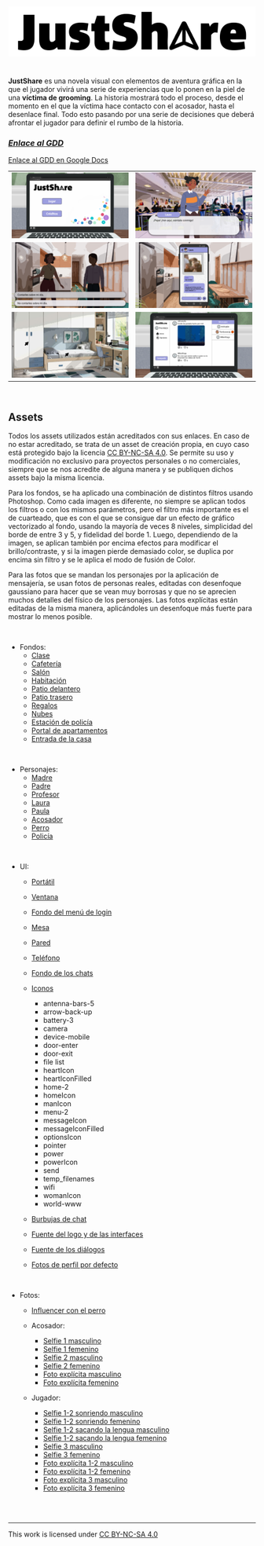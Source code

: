 <div align="center">
    <img src="assets/UI/logo.png"/>
  </a>
</div>

# 

**JustShare** es una novela visual con elementos de aventura gráfica en la que el jugador vivirá una serie de experiencias que lo ponen en la piel de una **víctima de grooming**. La historia mostrará todo el proceso, desde el momento en el que la víctima hace contacto con el acosador, hasta el desenlace final. Todo esto pasando por una serie de decisiones que deberá afrontar el jugador para definir el rumbo de la historia.

### ***[Enlace al GDD](docs/GDD.pdf)***
[Enlace al GDD en Google Docs](https://docs.google.com/document/d/1pFwej-RuA3686JPJ4lKe8V8vfW62Uw7AUn3cTTdq_K0/edit?usp=drive_link)


|                                        |                                        |
|----------------------------------------|----------------------------------------|
| ![Captura 1](docs/screenshots/ss1.png) | ![Captura 2](docs/screenshots/ss2.png) |
| ![Captura 3](docs/screenshots/ss3.png) | ![Captura 4](docs/screenshots/ss4.png) |
| ![Captura 5](docs/screenshots/ss5.png) | ![Captura 6](docs/screenshots/ss6.png) |

<br>

## Assets

Todos los assets utilizados están acreditados con sus enlaces. En caso de no estar acreditado, se trata de un asset de creación propia, en cuyo caso está protegido bajo la licencia [CC BY-NC-SA 4.0](https://creativecommons.org/licenses/by-nc-sa/4.0/). Se permite su uso y modificación no exclusivo para proyectos personales o no comerciales, siempre que se nos acredite de alguna manera y se publiquen dichos assets bajo la misma licencia.

Para los fondos, se ha aplicado una combinación de distintos filtros usando Photoshop. Como cada imagen es diferente, no siempre se aplican todos los filtros o con los mismos parámetros, pero el filtro más importante es el de cuarteado, que es con el que se consigue dar un efecto de gráfico vectorizado al fondo, usando la mayoría de veces 8 niveles, simplicidad del borde de entre 3 y 5, y fidelidad del borde 1. Luego, dependiendo de la imagen, se aplican también por encima efectos para modificar el brillo/contraste, y si la imagen pierde demasiado color, se duplica por encima sin filtro y se le aplica el modo de fusión de Color.

Para las fotos que se mandan los personajes por la aplicación de mensajería, se usan fotos de personas reales, editadas con desenfoque gaussiano para hacer que se vean muy borrosas y que no se aprecien muchos detalles del físico de los personajes. Las fotos explícitas están editadas de la misma manera, aplicándoles un desenfoque más fuerte para mostrar lo menos posible.

<br>

* Fondos:
    * [Clase](https://www.lavozdigital.es/cadiz/provincia/lvdi-mas-140000-alumnos-arrancan-este-lunes-clases-institutos-cadiz-201909141400_noticia.html?ref=https%3A%2F%2Fwww.lavozdigital.es%2Fcadiz%2Fprovincia%2Flvdi-mas-140000-alumnos-arrancan-este-lunes-clases-institutos-cadiz-201909141400_noticia.html)
    * [Cafetería](https://oxfordhigh.gdst.net/senior-school/school-life/food-in-the-senior-school/)
    * [Salón](https://www.booking.com/hotel/gr/tinker-bell-by-halu-colorful-family-apt.es.html)
    * [Habitación](https://xn--mueblesocaa-beb.es/juveniles-modernos/1685-dormitorio-juvenil-030.html)
    * [Patio delantero](https://www.freepik.es/foto-gratis/entrada-casa-minimalista-japon_23676521.htm#fromView=search&page=1&position=37&uuid=3bc27763-bc34-447f-a893-69e62e8a5eef)
    * [Patio trasero](https://www.freepik.es/foto-gratis/amigos-felices-estan-tomando-cerveza-fiesta-barbacoa-dia-soleado_10583050.htm#fromView=search&page=2&position=15&uuid=ad537fe0-a55b-4d99-8e6b-001e15d7447d)
    * [Regalos](https://uk.pinterest.com/pin/peytons-mermaid-birthday-party--484770347376747684/)
    * [Nubes](https://www.freepik.es/vector-gratis/fondo-nubes-humo-profundidad_26443430.htm#fromView=search&page=1&position=20&uuid=407cd797-1ef7-489d-86fc-eea3f61efb6b&new_detail=true)
    * [Estación de policía](https://www.laopiniondezamora.es/zamora-ciudad/2020/11/11/comisaria-policia-nacional-zamora-amplia-23041677.html)
    * [Portal de apartamentos](https://sygrove.com/westchester-county-2/)
    * [Entrada de la casa](https://unsplash.com/es/fotos/mesa-de-centro-de-madera-marron-cerca-de-la-puerta-de-madera-blanca-xJ14RuLV9zI)

<br>

* Personajes:
    * [Madre](https://www.freepik.com/free-psd/flat-design-woman-character-isolated_158212343.htm#fromView=image_search_similar&page=2&position=12&uuid=28b09b97-a183-4cdb-92a0-fc8e91e565b0)
    * [Padre](https://www.freepik.com/free-vector/elegant-businessman-standing-position-character_73261815.htm#fromView=image_search_similar&page=3&position=16&uuid=718d9d14-2873-4f8d-99da-973c0bd3d1fd)
    * [Profesor](https://www.freepik.com/free-vector/elegant-businessman-with-folder-character_73261784.htm#fromView=image_search_similar&page=1&position=0&uuid=b767bb75-f73a-4137-b8c5-f0db54f51024)
    * [Laura](https://www.freepik.es/psd-gratis/diseno-plano-mujer-caracter-aislado_158212345.htm)
    * [Paula](https://www.freepik.es/psd-gratis/diseno-plano-mujer-caracter-aislado_158212338.htm)
    * [Acosador](https://www.freepik.es/vector-gratis/diseno-coleccion-personas-seguras_6543322.htm)
    * [Perro](https://www.freepik.es/vector-gratis/paquete-pitbull-diseno-plano_13961980.htm#fromView=search&page=1&position=31&uuid=c1221efd-fe66-455a-abfc-1eb70079105a&new_detail=true)
    * [Policía](https://www.freepik.es/vector-gratis/concepto-recogida-policia_8621529.htm#fromView=search&page=1&position=43&uuid=32b0ac4b-a32f-49ac-80fa-f7d4051e5314)

<br>

* UI:
    * [Portátil](https://www.freepik.es/psd-gratis/laptop-moderno-aislado_54999402.htm#fromView=search&page=1&position=28&uuid=531963f8-ac6a-4d74-8e2a-19fdb4186064&new_detail=true)
    * [Ventana](https://www.freepik.es/search?ai=excluded&format=search&last_filter=query&last_value=forest&query=forest&selection=1&type=psd)
    * [Fondo del menú de login](https://www.freepik.com/free-vector/social-media-icons_4120017.htm#fromView=keyword&page=1&position=4&uuid=11aae861-8830-4e0f-a393-82e427e7fc9d)
    * [Mesa](https://www.freepik.com/free-vector/kitchen-wooden-table-with-cutting-board-knife_8189041.htm#fromView=search&page=1&position=0&uuid=ee26ab23-88da-4515-8db1-e4195f971588)
    * [Pared](https://www.freepik.es/foto-gratis/texturas-pared-blanca_3775096.htm#fromView=search&page=1&position=0&uuid=4e70de2d-fc8d-4c83-b87b-bd016f556252)
    * [Teléfono](https://www.freepik.es/vector-gratis/mujer-rica-sentada-usando-smartphone-moneda-dinero-inversion-ilustracion-vectorial-plana-plantilla-aplicacion-movil-concepto-finanzas-transacciones_11541808.htm#fromView=search&page=1&position=16&uuid=42fb0cfc-9de9-4c5f-93e8-586eee35a802)
    * [Fondo de los chats](https://www.freepik.com/free-vector/hand-drawn-doodle-icons-set_24097127.htm#fromView=search&page=1&position=44&uuid=297fa8d2-abde-47cb-a861-132d7423b5f7&new_detail=true)
    * [Iconos](https://tabler.io/icons)
        * antenna-bars-5
        * arrow-back-up
        * battery-3
        * camera
        * device-mobile
        * door-enter
        * door-exit
        * file list
        * heartIcon
        * heartIconFilled
        * home-2
        * homeIcon
        * manIcon
        * menu-2
        * messageIcon
        * messageIconFilled
        * optionsIcon
        * pointer
        * power
        * powerIcon
        * send
        * temp_filenames
        * wifi
        * womanIcon
        * world-www

    * [Burbujas de chat](https://www.freepik.com/free-vector/different-shape-message-bubbles-blue-grey_77988500.htm#fromView=search&page=1&position=1&uuid=ba9c721f-b2ff-44c3-b46e-2e8680285d1b)
    * [Fuente del logo y de las interfaces](https://font.download/font/corpid-light)
    * [Fuente de los diálogos](https://fonts.google.com/specimen/Roboto)
    * [Fotos de perfil por defecto](https://www.freepik.es/vector-gratis/circulos-usuarios-blanco_134996379.htm#fromView=search&page=1&position=4&uuid=dd0f32ad-fa89-406d-a854-53066bbcb378&new_detail=true)

<br>

* Fotos:
    * [Influencer con el perro](https://www.freepik.es/foto-gratis/vista-posterior-joven-perro-playa_12976449.htm#fromView=search&page=2&position=6&uuid=988ff075-2a59-470b-b4f0-96d3dbf829c1)

    * Acosador:
        * [Selfie 1 masculino](https://pixabay.com/es/photos/retrato-gente-adulto-hombre-rostro-3353699/)
        * [Selfie 1 femenino](https://st2.depositphotos.com/1809585/7376/i/450/depositphotos_73762843-stock-photo-girl-smiling-with-perfect-smile.jpg)
        * [Selfie 2 masculino](https://es.pinterest.com/pin/852869248192209713/)
        * [Selfie 2 femenino](https://www.pexels.com/photo/woman-taking-selfie-while-smiling-1310522/)
        * [Foto explícita masculino](https://i.pinimg.com/474x/ec/e9/eb/ece9ebe2ea9d64bab2cbd9f0a9cf934b.jpg)
        * [Foto explícita femenino](https://www.hunkemoller.es/dw/image/v2/BCHL_PRD/on/demandware.static/-/Sites-hkm-master/default/dw919eb8e3/images/large/119846_1.jpg?q=100)

    * Jugador:
        * [Selfie 1-2 sonriendo masculino](https://www.istockphoto.com/es/foto/retrato-de-un-joven-caucásico-adolescente-de-18-o-19-años-al-aire-libre-gm1484631693-510817478?searchscope=image%2Cfilm)
        * [Selfie 1-2 sonriendo femenino](https://st2.depositphotos.com/1010550/5217/i/450/depositphotos_52171453-stock-photo-pretty-student-girl-taking-a.jpg)
        * [Selfie 1-2 sacando la lengua masculino](https://es.dreamstime.com/imágenes-de-archivo-libres-de-regalías-hombre-joven-y-su-lengüeta-image15058879)
        * [Selfie 1-2 sacando la lengua femenino](https://www.freepik.es/foto-gratis/mujer-tiro-medio-sacando-lengua_38162335.htm#fromView=keyword&page=1&position=8&uuid=cb8c3052-5ea8-4ad6-97cc-ecfb92138a5e)
        * [Selfie 3 masculino](https://media.istockphoto.com/id/1701143833/photo/portrait-of-teenage-boy-caucasian-teen-male-young-man-stand-at-home.jpg?s=612x612&w=0&k=20&c=9-EXaPBYNoJ4VPiwzOFvNFLSRw8LNNrGb4SmTgkTf3s=)
        * [Selfie 3 femenino](https://www.shutterstock.com/es/image-photo/close-young-beautiful-woman-taking-selfie-402737050)
        * [Foto explícita 1-2 masculino](https://depositphotos.com/mx/photo/shirtless-young-man-43000267.html)
        * [Foto explícita 1-2 femenino](https://st3.depositphotos.com/10083680/12838/i/450/depositphotos_128381824-stock-photo-woman-in-sexy-black-lingerie.jpg)
        * [Foto explícita 3 masculino](https://us.123rf.com/450wm/dmitryag/dmitryag2106/dmitryag210604563/174750416-deportista-en-pantalones-cortos-blancos-yace-sus-manos-en-el-cinturón-de-fitness-culturista.jpg?ver=6)
        * [Foto explícita 3 femenino](https://st2.depositphotos.com/3035005/6971/i/450/depositphotos_69710229-stock-photo-beautiful-sexy-brunette-woman-posing.jpg)
<br>
<br>

---

<p xmlns:cc="http://creativecommons.org/ns" >This work is licensed under <a href="https://creativecommons.org/licenses/by-nc-sa/4.0/?ref=chooser-v1" target="_blank" rel="license noopener noreferrer" style="display:inline-block;">CC BY-NC-SA 4.0<img style="height:22px!important;margin-left:3px;vertical-align:text-bottom;" src="https://mirrors.creativecommons.org/presskit/icons/cc.svg?ref=chooser-v1" alt=""><img style="height:22px!important;margin-left:3px;vertical-align:text-bottom;" src="https://mirrors.creativecommons.org/presskit/icons/by.svg?ref=chooser-v1" alt=""><img style="height:22px!important;margin-left:3px;vertical-align:text-bottom;" src="https://mirrors.creativecommons.org/presskit/icons/nc.svg?ref=chooser-v1" alt=""><img style="height:22px!important;margin-left:3px;vertical-align:text-bottom;" src="https://mirrors.creativecommons.org/presskit/icons/sa.svg?ref=chooser-v1" alt=""></a></p>
